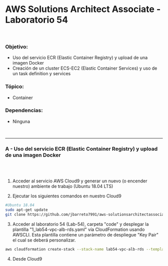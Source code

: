 # AWS Solutions Architect Associate - Laboratorio 54

<br>

### Objetivo: 
* Uso del servicio ECR (Elastic Container Registry) y upload de una imagen Docker
* Creación de un cluster ECS-EC2 (Elastic Container Services) y uso de un task definition y services

### Tópico:
* Container

### Dependencias:
* Ninguna

<br>

---

### A - Uso del servicio ECR (Elastic Container Registry) y upload de una imagen Docker

<br>

<br>

1. Acceder al servicio AWS Cloud9 y generar un nuevo (o encender nuestro) ambiente de trabajo (Ubuntu 18.04 LTS)

2. Ejecutar los siguientes comandos en nuestro Cloud9

```bash
#Ubuntu 18.04
sudo apt-get update
git clone https://github.com/jbarreto7991/aws-solutionsarchitectassociate.git
```

3. Acceder al laboratorio 54 (Lab-54), carpeta "code" y desplegar la plantilla "1_lab54-vpc-alb-rds.yaml" vía CloudFormation usando AWSCLI. Esta plantilla contiene un parámetro de despliegue "Key Pair" el cual se deberá personalizar.

```bash
aws cloudformation create-stack --stack-name lab54-vpc-alb-rds --template-body file://~/environment/aws-solutionsarchitectassociate/Lab-54/code/1_lab54-vpc-alb-rds.yaml --parameters ParameterKey=KeyPair,ParameterValue="aws-solutionsarchitectassociate" --capabilities CAPABILITY_IAM
```

4. Desde Cloud9
